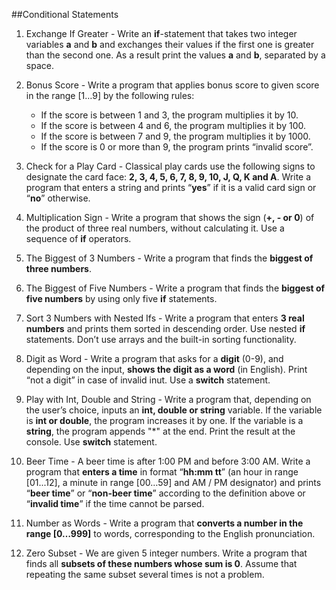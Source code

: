 ﻿##Conditional Statements

1. Exchange If Greater - Write an **if**-statement that takes two integer variables **a** and **b** and exchanges their values if the first one is greater than the second one. As a result print the values **a** and **b**, separated by a space.

2. Bonus Score - Write a program that applies bonus score to given score in the range [1…9] by the following rules:
    * If the score is between 1 and 3, the program multiplies it by 10.
    * If the score is between 4 and 6, the program multiplies it by 100.
    * If the score is between 7 and 9, the program multiplies it by 1000.
    * If the score is 0 or more than 9, the program prints “invalid score”.

3. Check for a Play Card - Classical play cards use the following signs to designate the card face: **2, 3, 4, 5, 6, 7, 8, 9, 10, J, Q, K and A**. Write a
program that enters a string and prints “**yes**” if it is a valid card sign or “**no**” otherwise.

4. Multiplication Sign - Write a program that shows the sign (**+, - or 0**) of the product of three real numbers, without calculating it. Use a sequence of **if** operators.

5. The Biggest of 3 Numbers - Write a program that finds the **biggest of three numbers**.

6. The Biggest of Five Numbers - Write a program that finds the **biggest of five numbers** by using only five **if** statements.

7. Sort 3 Numbers with Nested Ifs - Write a program that enters **3 real numbers** and prints them sorted in descending order. Use nested **if** statements. Don’t use arrays and the built-in sorting functionality. 

8. Digit as Word - Write a program that asks for a **digit** (0-9), and depending on the input, **shows the digit as a word** (in English). Print “not a digit” in case of invalid inut. Use a **switch** statement.

9. Play with Int, Double and String - Write a program that, depending on the user’s choice, inputs an **int, double or string** variable. If the variable is **int or double**, the program increases it by one. If the variable is a **string**, the program appends "*" at the end. Print the result at the console. Use **switch** statement.

10. Beer Time - A beer time is after 1:00 PM and before 3:00 AM. Write a program that **enters a time** in format “**hh:mm tt**” (an hour in range [01...12], a minute in range [00…59] and AM / PM designator) and prints “**beer time**” or “**non-beer time**” according to the definition above or “**invalid time**” if the time cannot be parsed.

11. Number as Words - Write a program that **converts a number in the range [0…999]** to words, corresponding to the English pronunciation.

12. Zero Subset - We are given 5 integer numbers. Write a program that finds all **subsets of these numbers whose sum is 0**. Assume that repeating the same subset several times is not a problem.
